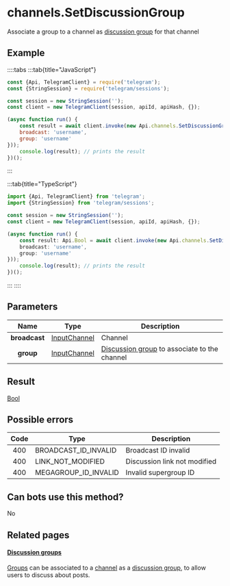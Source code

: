 # channels.SetDiscussionGroup

Associate a group to a channel as [discussion group](https://core.telegram.org/api/discussion) for that channel



## Example

::::tabs
:::tab{title="JavaScript"}
```js
const {Api, TelegramClient} = require('telegram');
const {StringSession} = require('telegram/sessions');

const session = new StringSession('');
const client = new TelegramClient(session, apiId, apiHash, {});

(async function run() {
    const result = await client.invoke(new Api.channels.SetDiscussionGroup({
    broadcast: 'username',
    group: 'username'
}));
    console.log(result); // prints the result
})();
```
:::

:::tab{title="TypeScript"}
```ts
import {Api, TelegramClient} from 'telegram';
import {StringSession} from 'telegram/sessions';

const session = new StringSession('');
const client = new TelegramClient(session, apiId, apiHash, {});

(async function run() {
    const result: Api.Bool = await client.invoke(new Api.channels.SetDiscussionGroup({
    broadcast: 'username',
    group: 'username'
}));
    console.log(result); // prints the result
})();
```
:::
::::



## Parameters

| Name | Type | Description |
| :--: | ---- | ----------- |
| **broadcast** | [InputChannel](https://core.telegram.org/type/InputChannel) | Channel 
| **group** | [InputChannel](https://core.telegram.org/type/InputChannel) | [Discussion group](https://core.telegram.org/api/discussion) to associate to the channel 


## Result

[Bool](https://core.telegram.org/type/Bool)



## Possible errors

| Code | Type | Description |
| :--: | ---- | ----------- |
| 400 | BROADCAST\_ID\_INVALID | Broadcast ID invalid 
| 400 | LINK\_NOT\_MODIFIED | Discussion link not modified 
| 400 | MEGAGROUP\_ID\_INVALID | Invalid supergroup ID 


## Can bots use this method?

No

## Related pages

#### [Discussion groups](https://core.telegram.org/api/discussion)

[Groups](https://core.telegram.org/api/channel) can be associated to a [channel](https://core.telegram.org/api/channel) as a [discussion group](https://telegram.org/blog/privacy-discussions-web-bots), to allow users to discuss about posts.




